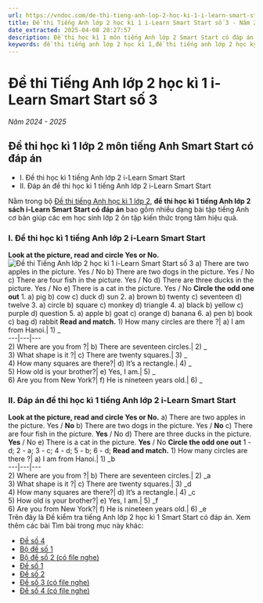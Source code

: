 ```yaml
---
url: https://vndoc.com/de-thi-tieng-anh-lop-2-hoc-ki-1-i-learn-smart-start-so-3-333036
title: Đề thi Tiếng Anh lớp 2 học kì 1 i-Learn Smart Start số 3 - Năm 2024 - 2025 - VnDoc.com
date_extracted: 2025-04-08 20:27:57
description: Đề thi học kì 1 môn tiếng Anh lớp 2 Smart Start có đáp án giúp các em học sinh lớp 2 ôn tập kiến thức tiếng Anh trọng tâm hiệu quả.
keywords: đề thi tiếng anh lớp 2 học kì 1,đề thi tiếng anh lớp 2 học kỳ 1,de thi học kì 1 lớp 2 môn tiếng anh,Đề thi tiếng Anh lớp 2 học kì 1 i-learn Smart Start,đề thi tiếng anh học kì 1 lớp 2,đề kiểm tra tiếng anh lớp 2 học kì 1,đề thi học kì 1 tiếng anh lớp 2,đề kiểm tra tiếng anh lớp 2 học kỳ 1,đề thi học kì 1 môn tiếng anh lớp 2,đề tiếng anh lớp 2 học kì 1
---
```


# Đề thi Tiếng Anh lớp 2 học kì 1 i-Learn Smart Start số 3
 _Năm 2024 - 2025_
## Đề thi học kì 1 lớp 2 môn tiếng Anh Smart Start có đáp án
  * I. Đề thi học kì 1 tiếng Anh lớp 2 i-Learn Smart Start
  * II. Đáp án đề thi học kì 1 tiếng Anh lớp 2 i-Learn Smart Start

Nằm trong bộ [Đề thi tiếng Anh học kì 1 lớp 2](<https://vndoc.com/de-thi-hoc-ki-1-lop-2-mon-tieng-anh>), **đề thi học kì 1 tiếng Anh lớp 2 sách i-Learn Smart Start có đáp án** bao gồm nhiều dạng bài tập tiếng Anh cơ bản giúp các em học sinh lớp 2 ôn tập kiến thức trọng tâm hiệu quả.
### I. Đề thi học kì 1 tiếng Anh lớp 2 i-Learn Smart Start
**Look at the picture, read and circle Yes or No.**
![Đề thi Tiếng Anh lớp 2 học kì 1 i-Learn Smart Start số 3](https://i.vdoc.vn/data/image/2024/12/16/de-thi-tieng-anh-lop-2-hoc-ki-1-i-learn-smart-start-so-3-1.png)
a\) There are two apples in the picture. Yes / No
b\) There are two dogs in the picture. Yes / No
c\) There are four fish in the picture. Yes / No
d\) There are three ducks in the picture. Yes / No
e\) There is a cat in the picture. Yes / No
**Circle the odd one out**
1\. a\) pig b\) cow c\) duck d\) sun
2\. a\) brown b\) twenty c\) seventeen d\) twelve
3\. a\) circle b\) square c\) monkey d\) triangle
4\. a\) black b\) yellow c\) purple d\) question
5\. a\) apple b\) goat c\) orange d\) banana
6\. a\) pen b\) book c\) bag d\) rabbit
**Read and match.**
1\) How many circles are there ?| a\) I am from Hanoi.| 1\) \_  
---|---|---  
2\) Where are you from ?| b\) There are seventeen circles.| 2\) \_  
3\) What shape is it ?| c\) There are twenty squares.| 3\) \_  
4\) How many squares are there?| d\) It’s a rectangle.| 4\) \_  
5\) How old is your brother?| e\) Yes, I am.| 5\) \_  
6\) Are you from New York?| f\) He is nineteen years old.| 6\) \_  
### II. Đáp án đề thi học kì 1 tiếng Anh lớp 2 i-Learn Smart Start
**Look at the picture, read and circle Yes or No.**
a\) There are two apples in the picture. Yes / **No**
b\) There are two dogs in the picture. Yes / **No**
c\) There are four fish in the picture. **Yes** / No
d\) There are three ducks in the picture. **Yes** / No
e\) There is a cat in the picture. **Yes** / No
**Circle the odd one out**
1 - d; 2 - a; 3 - c; 4 - d; 5 - b; 6 - d;
**Read and match.**
1\) How many circles are there ?| a\) I am from Hanoi.| 1\) \_b  
---|---|---  
2\) Where are you from ?| b\) There are seventeen circles.| 2\) \_a  
3\) What shape is it ?| c\) There are twenty squares.| 3\) \_d  
4\) How many squares are there?| d\) It’s a rectangle.| 4\) \_c  
5\) How old is your brother?| e\) Yes, I am.| 5\) \_f  
6\) Are you from New York?| f\) He is nineteen years old.| 6\) \_e  
Trên đây là Đề kiểm tra tiếng Anh lớp 2 học kì 1 Smart Start có đáp án.
Xem thêm các bài Tìm bài trong mục này khác:
  * [Đề số 4](</de-thi-tieng-anh-lop-2-hoc-ki-1-i-learn-smart-start-so-4-333038>)
  * [Bộ đề số 1](</bo-de-thi-hoc-ki-1-tieng-anh-2-family-and-friends-so-1-333049>)
  * [Bộ đề số 2 \(có file nghe\)](</bo-de-thi-hoc-ki-1-tieng-anh-2-family-and-friends-so-2-333052>)
  * [Đề số 1](</de-thi-hoc-ki-1-lop-2-mon-tieng-anh-family-and-friends-224859>)
  * [Đề số 2](</de-thi-hoc-ki-1-lop-2-mon-tieng-anh-family-and-friends-de-2-225180>)
  * [Đề số 3 \(có file nghe\)](</de-thi-hoc-ki-1-lop-2-mon-tieng-anh-family-and-friends-so-3-333045>)
  * [Đề số 4 \(có file nghe\)](</de-thi-hoc-ki-1-lop-2-mon-tieng-anh-family-and-friends-so-4-333048>)

